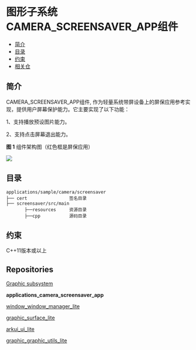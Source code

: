 # 图形子系统CAMERA\_SCREENSAVER\_APP组件<a name="ZH-CN_TOPIC_0000001130489941"></a>

-   [简介](#section132119717356)
-   [目录](#section176641621345)
-   [约束](#section722512541395)
-   [相关仓](#section16511040154318)

## 简介<a name="section132119717356"></a>

CAMERA\_SCREENSAVER\_APP组件, 作为轻量系统带屏设备上的屏保应用参考实现，提供用户屏幕保护能力。它主要实现了以下功能：

1、支持播放预设图片能力。

2、支持点击屏幕退出能力。

**图 1**  组件架构图（红色框是屏保应用）<a name="fig4460722185514"></a>  


![](figures/screensaver.png)

## 目录<a name="section176641621345"></a>

```
applications/sample/camera/screensaver
├── cert                签名目录
├── screensaver/src/main
       ├──resources     资源目录
       ├──cpp           源码目录
```

## 约束<a name="section722512541395"></a>

C++11版本或以上

## Repositories<a name="section16511040154318"></a>

[Graphic subsystem](https://gitee.com/openharmony/docs/blob/master/en/readme/graphics.md)

**applications_camera_screensaver_app**

[window_window_manager_lite](https://gitee.com/openharmony/window_window_manager_lite/blob/master/README.md)

[graphic_surface_lite](https://gitee.com/openharmony/graphic_surface_lite/blob/master/README.md)

[arkui_ui_lite](https://gitee.com/openharmony/arkui_ui_lite/blob/master/README.md)

[graphic_graphic_utils_lite](https://gitee.com/openharmony/graphic_graphic_utils_lite/blob/master/README.md)



